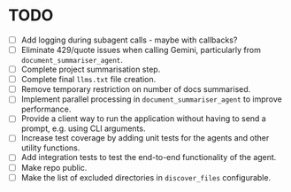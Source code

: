 
# TODO

- [ ] Add logging during subagent calls - maybe with callbacks?
- [ ] Eliminate 429/quote issues when calling Gemini, particularly from `document_summariser_agent`.
- [ ] Complete project summarisation step.
- [ ] Complete final `llms.txt` file creation.
- [ ] Remove temporary restriction on number of docs summarised.
- [ ] Implement parallel processing in `document_summariser_agent` to improve performance.
- [ ] Provide a client way to run the application without having to send a prompt, e.g. using CLI arguments.
- [ ] Increase test coverage by adding unit tests for the agents and other utility functions.
- [ ] Add integration tests to test the end-to-end functionality of the agent.
- [ ] Make repo public.
- [ ] Make the list of excluded directories in `discover_files` configurable.
